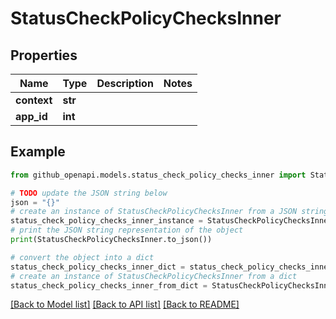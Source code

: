# StatusCheckPolicyChecksInner


## Properties

Name | Type | Description | Notes
------------ | ------------- | ------------- | -------------
**context** | **str** |  | 
**app_id** | **int** |  | 

## Example

```python
from github_openapi.models.status_check_policy_checks_inner import StatusCheckPolicyChecksInner

# TODO update the JSON string below
json = "{}"
# create an instance of StatusCheckPolicyChecksInner from a JSON string
status_check_policy_checks_inner_instance = StatusCheckPolicyChecksInner.from_json(json)
# print the JSON string representation of the object
print(StatusCheckPolicyChecksInner.to_json())

# convert the object into a dict
status_check_policy_checks_inner_dict = status_check_policy_checks_inner_instance.to_dict()
# create an instance of StatusCheckPolicyChecksInner from a dict
status_check_policy_checks_inner_from_dict = StatusCheckPolicyChecksInner.from_dict(status_check_policy_checks_inner_dict)
```
[[Back to Model list]](../README.md#documentation-for-models) [[Back to API list]](../README.md#documentation-for-api-endpoints) [[Back to README]](../README.md)


